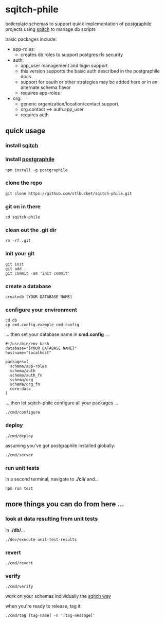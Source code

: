 # sqitch-phile #

<p>
  boilerplate schemas to support quick implementation 
  of <a href="https://www.graphile.org/postgraphile/">postgraphile</a> projects
  using <a href="http://sqitch.org/">sqitch</a> to manage db scripts
</p>

basic packages include:
- app-roles: 
  - creates db roles to support postgres rls security
- auth: 
  - app_user management and login support.  
  - this version supports the basic auth described in the postgraphile docs.
  - support for oauth or other strategies may be added here or in an alternate schema flavor
  - requires app-roles
- org: 
  - generic organization/location/contact support.
  - org.contact ==> auth.app_user
  - requires auth
  

## quick usage ##
### install <a href="http://sqitch.org/">sqitch</a> ###

### install <a href="https://www.graphile.org/postgraphile/">postgraphile</a> ###
```
npm install -g postgraphile
```

### clone the repo ###
```
git clone https://github.com/stlbucket/sqitch-phile.git
```
### git on in there ###
```
cd sqitch-phile
```
### clean out the .git dir ###
```
rm -rf .git
```
### init your git ###
```
git init
git add .
git commit -am 'init commit'
```
### create a database ###
```
createdb [YOUR DATABASE NAME]
```
### configure your environment ###
```
cd db
cp cmd.config.example cmd.config
```
... then set your database name in **cmd.config** ...
```
#!/usr/bin/env bash
database="[YOUR DATABASE NAME]"
hostname="localhost"

packages=(
  schema/app-roles
  schema/auth
  schema/auth_fn
  schema/org
  schema/org_fn
  core-data
)
```
... then let sqitch-phile configure all your packages ...
```
./cmd/configure
```
### deploy ###
```
./cmd/deploy
```
assuming you've got postgraphile installed globally:
```
./cmd/server
```

### run unit tests ###
in a second terminal, navigate to **./cli/** and...
```
npm run test
```

## more things you can do from here ... ##
### look at data resulting from unit tests ##
in **./db/**...
```
./dev/execute unit-test-results
```
### revert ###
```
./cmd/revert
```
### verify ###
```
./cmd/verify
```

work on your schemas individually the <a href="https://metacpan.org/pod/sqitchtutorial">sqitch way</a>

when you're ready to release, tag it:
```
./cmd/tag [tag-name] -n '[tag-message]'
```

